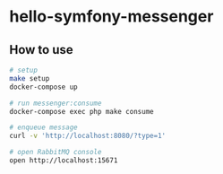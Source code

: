 # hello-symfony-messenger

## How to use
```sh
# setup
make setup
docker-compose up

# run messenger:consume
docker-compose exec php make consume

# enqueue message
curl -v 'http://localhost:8080/?type=1'

# open RabbitMQ console
open http://localhost:15671
```

